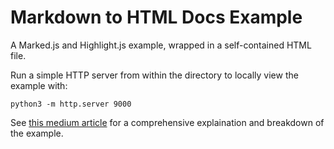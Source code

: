 # Markdown to HTML Docs Example

A Marked.js and Highlight.js example, wrapped in a self-contained HTML file.

Run a simple HTTP server from within the directory to locally view the example with:

```shell
python3 -m http.server 9000
```

See [this medium article](https://javascript.plainenglish.io/revolutionise-the-way-you-write-docs-with-marked-js-5d1de8b8e725) for a comprehensive explaination and breakdown of the example.
